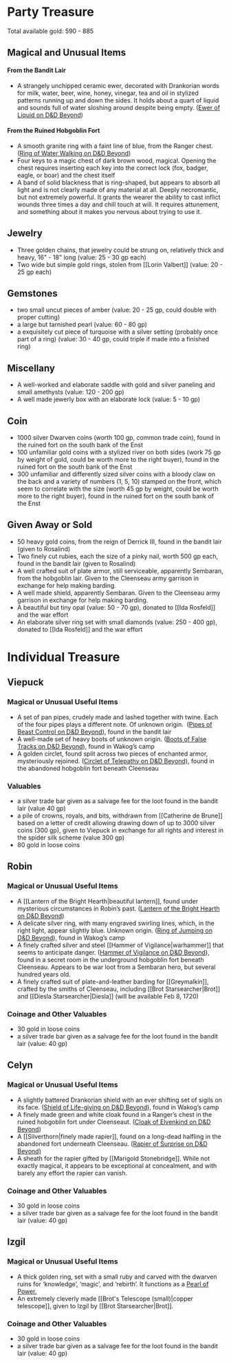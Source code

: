 # Party Treasure

Total available gold: 590 - 885
## Magical and Unusual Items
#### From the Bandit Lair

- A strangely unchipped ceramic ewer, decorated with Drankorian words for milk, water, beer, wine, honey, vinegar, tea and oil in stylized patterns running up and down the sides. It holds about a quart of liquid and sounds full of water sloshing around despite being empty. ([Ewer of Liquid on D&D Beyond](https://www.dndbeyond.com/magic-items/6683137-ewer-of-liquid))
#### From the Ruined Hobgoblin Fort

- A smooth granite ring with a faint line of blue, from the Ranger chest. ([Ring of Water Walking on D&D Beyond](https://www.dndbeyond.com/magic-items/4737-ring-of-water-walking)) 
- Four keys to a magic chest of dark brown wood, magical. Opening the chest requires inserting each key into the correct lock (fox, badger, eagle, or boar) and the chest itself
- A band of solid blackness that is ring-shaped, but appears to absorb all light and is not clearly made of any material at all. Deeply necromantic, but not extremely powerful. It grants the wearer the ability to cast inflict wounds three times a day and chill touch at will. It requires attunement, and something about it makes you nervous about trying to use it.
## Jewelry
* Three golden chains, that jewelry could be strung on, relatively thick and heavy, 16" - 18" long (value: 25 - 30 gp each)
* Two wide but simple gold rings, stolen from [[Lorin Valbert]] (value: 20 - 25 gp each)
## Gemstones
- two small uncut pieces of amber (value: 20 - 25 gp, could double with proper cutting)
- a large but tarnished pearl (value: 60 - 80 gp)
- a exquisitely cut piece of turquoise with a silver setting (probably once part of a ring) (value: 30 - 40 gp, could triple if made into a finished ring)
## Miscellany
- A well-worked and elaborate saddle with gold and silver paneling and small amethysts (value: 120 - 200 gp)
- A well made jewerly box with an elaborate lock (value: 5 - 10 gp)
## Coin
- 1000 silver Dwarven coins (worth 100 gp, common trade coin), found in the ruined fort on the south bank of the Enst
- 100 unfamiliar gold coins with a stylized river on both sides (work 75 gp by weight of gold, could be worth more to the right buyer), found in the ruined fort on the south bank of the Enst
- 300 unfamiliar and differently sized silver coins with a bloody claw on the back and a variety of numbers (1, 5, 10) stamped on the front, which seem to correlate with the size (worth 45 gp by weight, could be worth more to the right buyer), found in the ruined fort on the south bank of the Enst
## Given Away or Sold

- 50 heavy gold coins, from the reign of Derrick III, found in the bandit lair (given to Rosalind)    
- Two finely cut rubies, each the size of a pinky nail, worth 500 gp each, found in the bandit lair (given to Rosalind)
- A well crafted suit of plate armor, still serviceable, apparently Sembaran, from the hobgoblin lair. Given to the Cleenseau army garrison in exchange for help making barding.
- A well made shield, apparently Sembaran. Given to the Cleenseau army garrison in exchange for help making barding.
- A beautiful but tiny opal (value: 50 - 70 gp), donated to [[Ida Rosfeld]] and the war effort
- An elaborate silver ring set with small diamonds (value: 250 - 400 gp), donated to [[Ida Rosfeld]] and the war effort

# Individual Treasure
## Viepuck

### Magical or Unusual Useful Items

- A set of pan pipes, crudely made and lashed together with twine. Each of the four pipes plays a different note. Of unknown origin.  ([Pipes of Beast Control on D&D Beyond](https://www.dndbeyond.com/magic-items/6684130-pipes-of-beast-control)), found in the bandit lair
- A well-made set of heavy boots of unknown origin. ([Boots of False Tracks on D&D Beyond](https://www.dndbeyond.com/magic-items/27025-boots-of-false-tracks)), found in Wakog’s camp
- A golden circlet, found split across two pieces of enchanted armor, mysteriously rejoined. ([Circlet of Telepathy on D&D Beyond)](https://www.dndbeyond.com/magic-items/7834345-circlet-of-telepathy), found in the abandoned hobgoblin fort beneath Cleenseau
### Valuables
- a silver trade bar given as a salvage fee for the loot found in the bandit lair (value 40 gp)
- a pile of crowns, royals, and bits, withdrawn from [[Catherine de Brune]] based on a letter of credit allowing drawing down of up to 3000 silver coins (300 gp), given to Viepuck in exchange for all rights and interest in the spider silk scheme (value 300 gp)
- 80 gold in loose coins
## Robin

### Magical or Unusual Useful Items

- A [[Lantern of the Bright Hearth|beautiful lantern]], found under mysterious circumstances in Robin’s past. ([Lantern of the Bright Hearth on D&D Beyond](https://www.dndbeyond.com/magic-items/5477138-lantern-of-the-bright-hearth))
- A delicate silver ring, with many engraved swirling lines, which, in the right light, appear slightly blue. Unknown origin. ([Ring of Jumping on D&D Beyond](https://www.dndbeyond.com/magic-items/4724-ring-of-jumping)), found in Wakog’s camp
- A finely crafted silver and steel [[Hammer of Vigilance|warhammer]] that seems to anticipate danger. ([Hammer of Vigilance on D&D Beyond](https://www.dndbeyond.com/magic-items/7813717-hammer-of-vigilance)), found in a secret room in the underground hobgoblin fort beneath Cleenseau. Appears to be war loot from a Sembaran hero, but several hundred years old.
- A finely crafted suit of plate-and-leather barding for [[Greymalkin]], crafted by the smiths of Cleenseau, including [[Brot Starsearcher|Brot]] and [[Diesla Starsearcher|Diesla]] (will be available Feb 8, 1720)
### Coinage and Other Valuables
- 30 gold in loose coins
- a silver trade bar given as a salvage fee for the loot found in the bandit lair (value: 40 gp)
## Celyn

### Magical or Unusual Useful Items

- A slightly battered Drankorian shield with an ever shifting set of sigils on its face. ([Shield of Life-giving on D&D Beyond](https://www.dndbeyond.com/magic-items/7487214-shield-of-life-giving)), found in Wakog’s camp
- A finely made green and white cloak found in a Ranger’s chest in the ruined hobgoblin fort under Cleenseaut. ([Cloak of Elvenkind on D&D Beyond](https://www.dndbeyond.com/magic-items/4606-cloak-of-elvenkind))
- A [[Silverthorn|finely made rapier]], found on a long-dead halfling in the abandoned fort underneath Cleenseau. ([Rapier of Surprise on D&D Beyond)](https://www.dndbeyond.com/magic-items/7793313-rapier-of-surprise)
- A sheath for the rapier gifted by [[Marigold Stonebridge]]. While not exactly magical, it appears to be exceptional at concealment, and with barely any effort the rapier can vanish. 
### Coinage and Other Valuables
- 30 gold in loose coins
- a silver trade bar given as a salvage fee for the loot found in the bandit lair (value: 40 gp)
## Izgil

### Magical or Unusual Useful Items

- A thick golden ring, set with a small ruby and carved with the dwarven ruins for ‘knowledge’, ‘magic’, and ‘rebirth’. It functions as a [Pearl of Power.](https://www.dndbeyond.com/magic-items/4691-pearl-of-power)
- An extremely cleverly made [[Brot's Telescope (small)|copper telescope]], given to Izgil by [[Brot Starsearcher|Brot]].
### Coinage and Other Valuables
- 30 gold in loose coins
- a silver trade bar given as a salvage fee for the loot found in the bandit lair (value: 40 gp)

